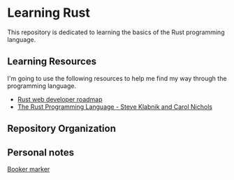 # Learning Rust

This repository is dedicated to learning the basics of the Rust programming language. 

## Learning Resources

I'm going to use the following resources to help me find my way through the programming language.

- [Rust web developer roadmap](https://github.com/anshulrgoyal/rust-web-developer-roadmap)
- [The Rust Programming Language - Steve Klabnik and Carol Nichols](https://doc.rust-lang.org/stable/book/)

## Repository Organization

## Personal notes

[Booker marker](https://doc.rust-lang.org/stable/book/ch04-00-understanding-ownership.html)
